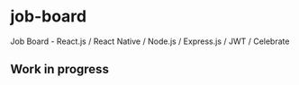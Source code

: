 # job-board
Job Board - React.js / React Native / Node.js / Express.js / JWT / Celebrate

## Work in progress
